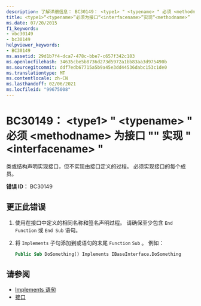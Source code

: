 ```yaml
---
description: 了解详细信息： BC30149： <type1> " <typename> " 必须 <methodname> 为接口 "" 实现 ""<interfacename>
title: <type1>“<typename>”必须为接口“<interfacename>”实现“<methodname>”
ms.date: 07/20/2015
f1_keywords:
- vbc30149
- bc30149
helpviewer_keywords:
- BC30149
ms.assetid: 29d1b7f4-dca7-478c-bbe7-c657f342c183
ms.openlocfilehash: 34635cbe5b8736d273d5972a1bb83aa3d975490b
ms.sourcegitcommit: ddf7edb67715a5b9a45e3dd44536dabc153c1de0
ms.translationtype: MT
ms.contentlocale: zh-CN
ms.lasthandoff: 02/06/2021
ms.locfileid: "99675008"
---
```

# <a name="bc30149-type1typename-must-implement-methodname-for-interface-interfacename"></a>BC30149： \<type1> " \<typename> " 必须 \<methodname> 为接口 "" 实现 " \<interfacename> "

类或结构声明实现接口，但不实现由接口定义的过程。 必须实现接口的每个成员。

 **错误 ID：** BC30149

## <a name="to-correct-this-error"></a>更正此错误

1. 使用在接口中定义的相同名称和签名声明过程。 请确保至少包含 `End Function` 或 `End Sub` 语句。

2. 将 `Implements` 子句添加到或语句的末尾 `Function` `Sub` 。 例如：

    ```vb
    Public Sub DoSomething() Implements IBaseInterface.DoSomething
    ```

## <a name="see-also"></a>请参阅

- [Implements 语句](../statements/implements-statement.md)
- [接口](../../programming-guide/language-features/interfaces/index.md)
